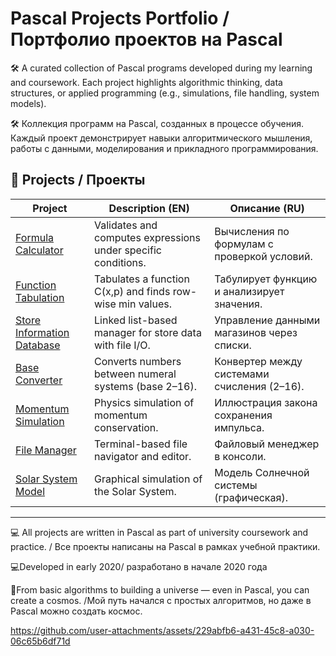# Pascal Projects Portfolio / Портфолио проектов на Pascal

🛠️ A curated collection of Pascal programs developed during my learning and coursework. Each project highlights algorithmic thinking, data structures, or applied programming (e.g., simulations, file handling, system models).

🛠️ Коллекция программ на Pascal, созданных в процессе обучения. Каждый проект демонстрирует навыки алгоритмического мышления, работы с данными, моделирования и прикладного программирования.

## 📌 Projects / Проекты

| Project | Description (EN) | Описание (RU) |
|--------|------------------|----------------|
| [Formula Calculator](./formula_calc) | Validates and computes expressions under specific conditions. | Вычисления по формулам с проверкой условий. |
| [Function Tabulation](./function_tabulation) | Tabulates a function C(x,p) and finds row-wise min values. | Табулирует функцию и анализирует значения. |
| [Store Information Database](./store_database) | Linked list-based manager for store data with file I/O. | Управление данными магазинов через списки. |
| [Base Converter](./base_converter) | Converts numbers between numeral systems (base 2–16). | Конвертер между системами счисления (2–16). |
| [Momentum Simulation](./momentum_simulation) | Physics simulation of momentum conservation. | Иллюстрация закона сохранения импульса. |
| [File Manager](./file_manager) | Terminal-based file navigator and editor. | Файловый менеджер в консоли. |
| [Solar System Model](./solar_system_model) | Graphical simulation of the Solar System. | Модель Солнечной системы (графическая). |

---

💻 All projects are written in Pascal as part of university coursework and practice. / Все проекты написаны на Pascal в рамках учебной практики.

💻Developed in early 2020/ разработано в начале 2020 года 

🌌From basic algorithms to building a universe — even in Pascal, you can create a cosmos. /Мой путь начался с простых алгоритмов, но даже в Pascal можно создать космос.

https://github.com/user-attachments/assets/229abfb6-a431-45c8-a030-06c65b6df71d
